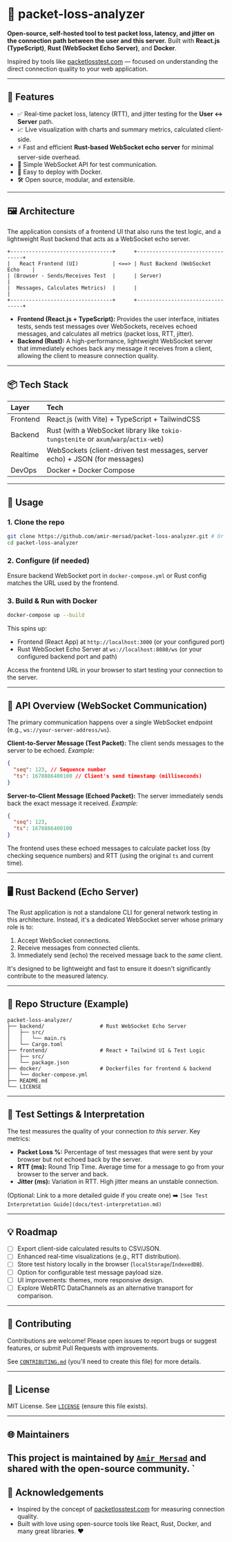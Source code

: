 # 📡 packet-loss-analyzer

**Open-source, self-hosted tool to test packet loss, latency, and jitter on the connection path between the user and this server.**
Built with **React.js (TypeScript)**, **Rust (WebSocket Echo Server)**, and **Docker**.

Inspired by tools like [packetlosstest.com](https://packetlosstest.com) — focused on understanding the direct connection quality to your web application.

---

## 🚀 Features

- ✅ Real-time packet loss, latency (RTT), and jitter testing for the **User \<-\> Server** path.
- 📈 Live visualization with charts and summary metrics, calculated client-side.
- ⚡ Fast and efficient **Rust-based WebSocket echo server** for minimal server-side overhead.
- 🔌 Simple WebSocket API for test communication.
- 🐳 Easy to deploy with Docker.
- 🛠️ Open source, modular, and extensible.

---

## 🖼️ Architecture

The application consists of a frontend UI that also runs the test logic, and a lightweight Rust backend that acts as a WebSocket echo server.

```
+---------------------------------+      +---------------------------------+
|   React Frontend (UI)           | <==> | Rust Backend (WebSocket Echo    |
| (Browser - Sends/Receives Test  |      | Server)                         |
|  Messages, Calculates Metrics)  |      |                                 |
+---------------------------------+      +---------------------------------+
```

- **Frontend (React.js + TypeScript):** Provides the user interface, initiates tests, sends test messages over WebSockets, receives echoed messages, and calculates all metrics (packet loss, RTT, jitter).
- **Backend (Rust):** A high-performance, lightweight WebSocket server that immediately echoes back any message it receives from a client, allowing the client to measure connection quality.

---

## 📦 Tech Stack

| Layer    | Tech                                                                                  |
| :------- | :------------------------------------------------------------------------------------ |
| Frontend | React.js (with Vite) + TypeScript + TailwindCSS                                       |
| Backend  | Rust (with a WebSocket library like `tokio-tungstenite` or `axum`/`warp`/`actix-web`) |
| Realtime | WebSockets (client-driven test messages, server echo) + JSON (for messages)           |
| DevOps   | Docker + Docker Compose                                                               |

---

## 🔧 Usage

### 1\. Clone the repo

```bash
git clone https://github.com/amir-mersad/packet-loss-analyzer.git # Or your repo URL
cd packet-loss-analyzer
```

### 2\. Configure (if needed)

Ensure backend WebSocket port in `docker-compose.yml` or Rust config matches the URL used by the frontend.

### 3\. Build & Run with Docker

```bash
docker-compose up --build
```

This spins up:

- Frontend (React App) at `http://localhost:3000` (or your configured port)
- Rust WebSocket Echo Server at `ws://localhost:8080/ws` (or your configured backend port and path)

Access the frontend URL in your browser to start testing your connection to the server.

---

## 📡 API Overview (WebSocket Communication)

The primary communication happens over a single WebSocket endpoint (e.g., `ws://your-server-address/ws`).

**Client-to-Server Message (Test Packet):**
The client sends messages to the server to be echoed.
_Example:_

```json
{
  "seq": 123, // Sequence number
  "ts": 1678886400100 // Client's send timestamp (milliseconds)
}
```

**Server-to-Client Message (Echoed Packet):**
The server immediately sends back the exact message it received.
_Example:_

```json
{
  "seq": 123,
  "ts": 1678886400100
}
```

The frontend uses these echoed messages to calculate packet loss (by checking sequence numbers) and RTT (using the original `ts` and current time).

---

## 🖥️ Rust Backend (Echo Server)

The Rust application is not a standalone CLI for general network testing in this architecture. Instead, it's a dedicated WebSocket server whose primary role is to:

1.  Accept WebSocket connections.
2.  Receive messages from connected clients.
3.  Immediately send (echo) the received message back to the _same_ client.

It's designed to be lightweight and fast to ensure it doesn't significantly contribute to the measured latency.

---

## 📂 Repo Structure (Example)

```
packet-loss-analyzer/
├── backend/                  # Rust WebSocket Echo Server
│   ├── src/
│   │   └── main.rs
│   └── Cargo.toml
├── frontend/                 # React + Tailwind UI & Test Logic
│   ├── src/
│   └── package.json
├── docker/                   # Dockerfiles for frontend & backend
│   └── docker-compose.yml
├── README.md
└── LICENSE
```

---

## 🧪 Test Settings & Interpretation

The test measures the quality of your connection _to this server_. Key metrics:

- **Packet Loss %:** Percentage of test messages that were sent by your browser but not echoed back by the server.
- **RTT (ms):** Round Trip Time. Average time for a message to go from your browser to the server and back.
- **Jitter (ms):** Variation in RTT. High jitter means an unstable connection.

(Optional: Link to a more detailed guide if you create one)
➡️ `[See Test Interpretation Guide](docs/test-interpretation.md)`

---

## 💡 Roadmap

- [ ] Export client-side calculated results to CSV/JSON.
- [ ] Enhanced real-time visualizations (e.g., RTT distribution).
- [ ] Store test history locally in the browser (`localStorage`/`IndexedDB`).
- [ ] Option for configurable test message payload size.
- [ ] UI improvements: themes, more responsive design.
- [ ] Explore WebRTC DataChannels as an alternative transport for comparison.

---

## 🤝 Contributing

Contributions are welcome\! Please open issues to report bugs or suggest features, or submit Pull Requests with improvements.

See [`CONTRIBUTING.md`](CONTRIBUTING.md) (you'll need to create this file) for more details.

---

## 📄 License

MIT License. See [`LICENSE`](LICENSE) (ensure this file exists).

---

## 🌐 Maintainers

This project is maintained by [`Amir Mersad`](https://github.com/amir-mersad) and shared with the open-source community.
`
---

## 🙏 Acknowledgements

- Inspired by the concept of [packetlosstest.com](https://packetlosstest.com) for measuring connection quality.
- Built with love using open-source tools like React, Rust, Docker, and many great libraries. ❤️
